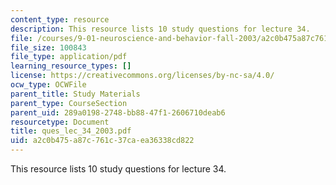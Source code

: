```yaml
---
content_type: resource
description: This resource lists 10 study questions for lecture 34.
file: /courses/9-01-neuroscience-and-behavior-fall-2003/a2c0b475a87c761c37caea36338cd822_ques_lec_34_2003.pdf
file_size: 100843
file_type: application/pdf
learning_resource_types: []
license: https://creativecommons.org/licenses/by-nc-sa/4.0/
ocw_type: OCWFile
parent_title: Study Materials
parent_type: CourseSection
parent_uid: 289a0198-2748-bb88-47f1-2606710deab6
resourcetype: Document
title: ques_lec_34_2003.pdf
uid: a2c0b475-a87c-761c-37ca-ea36338cd822
---
```

This resource lists 10 study questions for lecture 34.
